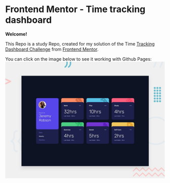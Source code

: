# Frontend Mentor - Time tracking dashboard

**Welcome!**

This Repo is a study Repo, created for my solution of the Time [Tracking Dashboard Challenge](https://www.frontendmentor.io/challenges/time-tracking-dashboard-UIQ7167Jw/hub/time-tracking-dashboard-Icn2hUppi3) from [Frontend Mentor](https://www.frontendmentor.io/home).

You can click on the image below to see it working with Github Pages:
![Design preview for the Time tracking dashboard coding challenge](./design/desktop-preview.jpg)
